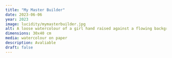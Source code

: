 ```yaml
---
title: "My Master Builder"
date: 2023-06-06
year: 2023
image: lucidity/mymasterbuilder.jpg
alt: A loose watercolour of a girl hand raised against a flowing background that a figure can just be seen in
dimensions: 30x40 cm
media: watercolour on paper
description: Avaliable
draft: false
---
```



